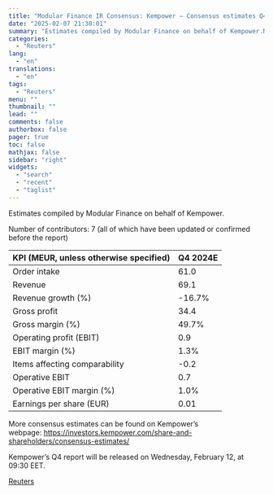 ```yaml
---
title: "Modular Finance IR Consensus: Kempower – Consensus estimates Q4 2024"
date: "2025-02-07 21:30:01"
summary: "Estimates compiled by Modular Finance on behalf of Kempower.Number of contributors: 7 (all of which have been updated or confirmed before the report)KPI (MEUR, unless otherwise specified)Q4 2024EOrder intake61.0Revenue69.1Revenue growth (%)-16.7%Gross profit34.4Gross margin (%)49.7%Operating profit (EBIT)0.9EBIT margin (%)1.3%Items affecting comparability-0.2Operative EBIT0.7Operative EBIT margin (%)1.0%Earnings per share (EUR)0.01More consensus estimates can..."
categories:
  - "Reuters"
lang:
  - "en"
translations:
  - "en"
tags:
  - "Reuters"
menu: ""
thumbnail: ""
lead: ""
comments: false
authorbox: false
pager: true
toc: false
mathjax: false
sidebar: "right"
widgets:
  - "search"
  - "recent"
  - "taglist"
---
```


Estimates compiled by Modular Finance on behalf of Kempower.

Number of contributors: 7 (all of which have been updated or confirmed before the report)

| KPI (MEUR, unless otherwise specified) | Q4 2024E |
| --- | --- |
| Order intake | 61.0 |
| Revenue | 69.1 |
| Revenue growth (%) | -16.7% |
| Gross profit | 34.4 |
| Gross margin (%) | 49.7% |
| Operating profit (EBIT) | 0.9 |
| EBIT margin (%) | 1.3% |
| Items affecting comparability | -0.2 |
| Operative EBIT | 0.7 |
| Operative EBIT margin (%) | 1.0% |
| Earnings per share (EUR) | 0.01 |

More consensus estimates can be found on Kempower’s webpage: https://investors.kempower.com/share-and-shareholders/consensus-estimates/

Kempower’s Q4 report will be released on Wednesday, February 12, at 09:30 EET.

[Reuters](https://www.tradingview.com/news/reuters.com,2025-02-07:newsml_MFNc8LNWz:0-modular-finance-ir-consensus-kempower-consensus-estimates-q4-2024/)
